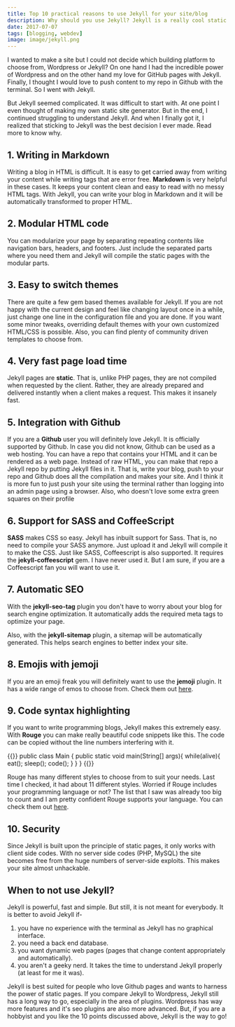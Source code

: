 ```yaml
---
title: Top 10 practical reasons to use Jekyll for your site/blog
description: Why should you use Jekyll? Jekyll is a really cool static site generator. Read more to find out.
date: 2017-07-07
tags: [blogging, webdev]
image: image/jekyll.png
---
```


I wanted to make a site but I could not decide which building platform to choose from, Wordpress or Jekyll? On one hand I had the incredible power of Wordpress and on the other hand my love for GitHub pages with Jekyll. Finally, I thought I would love to push content to my repo in Github with the terminal. So I went with Jekyll.

But Jekyll seemed complicated. It was difficult to start with. At one point I even thought of making my own static site generator. But in the end, I continued struggling to understand Jekyll. And when I finally got it, I realized that sticking to Jekyll was the best decision I ever made. Read more to know why.


## 1. Writing in Markdown

Writing a blog in HTML is difficult. It is easy to get carried away from writing your content while writing tags that are error free. **Markdown** is very helpful in these cases. It keeps your content clean and easy to read with no messy HTML tags. With Jekyll, you can write your blog in Markdown and it will be automatically transformed to proper HTML.

## 2. Modular HTML code

You can modularize your page by separating repeating contents like navigation bars, headers, and footers. Just include the separated parts where you need them and Jekyll will compile the static pages with the modular parts.

## 3. Easy to switch themes

There are quite a few gem based themes available for Jekyll. If you are not happy with the current design and feel like changing layout once in a while, just change one line in the configuration file and you are done. If you want some minor tweaks, overriding default themes with your own customized HTML/CSS is possible. Also, you can find plenty of community driven templates to choose from.

## 4. Very fast page load time

Jekyll pages are **static**. That is, unlike PHP pages, they are not compiled when requested by the client. Rather, they are already prepared and delivered instantly when a client makes a request. This makes it insanely fast.

## 5. Integration with Github

If you are a **Github** user you will definitely love Jekyll. It is officially supported by Github. In case you did not know, Github can be used as a web hosting. You can have a repo that contains your HTML and it can be rendered as a web page. Instead of raw HTML, you can make that repo a Jekyll repo by putting Jekyll files in it. That is, write your blog, push to your repo and Github does all the compilation and makes your site. And I think it is more fun to just push your site using the terminal rather than logging into an admin page using a browser. Also, who doesn't love some extra green squares on their profile 

## 6. Support for SASS and CoffeeScript

**SASS** makes CSS so easy. Jekyll has inbuilt support for Sass. That is, no need to compile your SASS anymore. Just upload it and Jekyll will compile it to make the CSS. Just like SASS, Coffeescript is also supported. It requires the **jekyll-coffeescript** gem. I have never used it. But I am sure, if you are a Coffeescript fan you will want to use it.

## 7. Automatic SEO

With the **jekyll-seo-tag** plugin you don't have to worry about your blog for search engine optimization. It automatically adds the required meta tags to optimize your page.

Also, with the **jekyll-sitemap** plugin, a sitemap will be automatically generated. This helps search engines to better index your site.

## 8. Emojis with jemoji

If you are an emoji freak you will definitely want to use the **jemoji** plugin. It has a wide range of emos to choose from. Check them out [here](https://www.webpagefx.com/tools/emoji-cheat-sheet/). 

## 9. Code syntax highlighting

If you want to write programming blogs, Jekyll makes this extremely easy. With **Rouge** you can make really beautiful code snippets like this. The code can be copied without the line numbers interfering with it.

{{<highlight java>}}
public class Main {
    public static void main(String[] args){
        while(alive){
            eat();
            sleep();
            code();
        }
    }
}
{{</highlight>}}

Rouge has many different styles to choose from to suit your needs. Last time I checked, it had about 11 different styles. Worried if Rouge includes your programming language or not? The list that I saw was already too big to count and I am pretty confident Rouge supports your language. You can check them out [here](https://github.com/jneen/rouge/wiki/List-of-supported-languages-and-lexers).

## 10. Security
Since Jekyll is built upon the principle of static pages, it only works with client side codes. With no server side codes (PHP, MySQL) the site becomes free from the huge numbers of server-side exploits. This makes your site almost unhackable.

## When to not use Jekyll?

Jekyll is powerful, fast and simple. But still, it is not meant for everybody. It is better to avoid Jekyll if-
1. you have no experience with the terminal as Jekyll has no graphical interface.
2. you need a back end database.
3. you want dynamic web pages (pages that change content appropriately and automatically).
4. you aren't a geeky nerd. It takes the time to understand Jekyll properly (at least for me it was).

Jekyll is best suited for people who love Github pages and wants to harness the power of static pages. If you compare Jekyll to Wordpress, Jekyll still has a long way to go, especially in the area of plugins. Wordpress has way more features and it's seo plugins are also more advanced. But, if you are a hobbyist and you like the 10 points discussed above, Jekyll is the way to go! 

